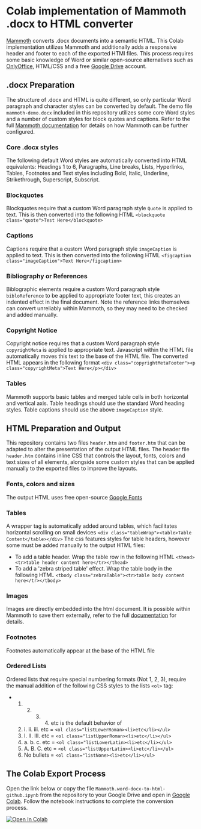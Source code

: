 # Colab implementation of Mammoth .docx to HTML converter

[Mammoth](https://github.com/mwilliamson/python-mammoth) converts .docx documents into a semantic HTML. This Colab implementation utilizes Mammoth and additionally adds a responsive header and footer to each of the exported HTMl files. This process requires some basic knowledge of Word or similar open-source alternatives such as [OnlyOffice](https://www.onlyoffice.com), HTML/CSS and a free [Google Drive](https://drive.google.com) account.

## .docx Preparation

The structure of .docx and HTML is quite different, so only particular Word paragraph and character styles can be converted by default. The demo file `mammoth-demo.docx` included in this repository utilizes some core Word styles and a number of custom styles for block quotes and captions. Refer to the full [Mammoth documentation](https://github.com/mwilliamson/python-mammoth) for details on how Mammoth can be further configured. 

### Core .docx styles
The following default Word styles are automatically converted into HTML equivalents: Headings 1 to 6, Paragraphs, Line breaks, Lists, Hyperlinks, Tables, Footnotes and Text styles including Bold, Italic, Underline, Strikethrough, Superscript, Subscript.  

### Blockquotes
Blockquotes require that a custom Word paragraph style `Quote` is applied to text. This is then converted into the following HTML `<blockquote class="quote">Test Here</blockquote>`

### Captions
Captions require that a custom Word paragraph style `imageCaption` is applied to text. This is then converted into the following HTML `<figcaption class="imageCaption">Text Here</figcaption>`

### Bibliography or References
Biblographic elements require a custom Word paragraph style `bibloReference` to be applied to appropriate footer text, this creates an indented effect in the final document. Note the reference links themselves can convert unreliably within Mammoth, so they may need to be checked and added manually.

### Copyright Notice
Copyright notice requires that a custom Word paragraph style `copyrightMeta` is applied to appropriate text. Javascript within the HTML file automatically moves this text to the base of the HTML file. The converted HTML appears in the following format `<div class="copyrightMetaFooter"><p class="copyrightMeta">Text Here</p></div>`

### Tables
Mammoth supports basic tables and merged table cells in both horizontal and vertical axis. Table headings should use the standard Word heading styles. Table captions should use the above `imageCaption` style. 

## HTML Preparation and Output

This repository contains two files `header.htm` and `footer.htm` that can be adapted to alter the presentation of the output HTML files. The header file `header.htm` contains inline CSS that controls the layout, fonts, colors and text sizes of all elements, alongside some custom styles that can be applied manually to the exported files to improve the layouts. 

### Fonts, colors and sizes
The output HTML uses free open-source [Google Fonts](https://fonts.google.com) 

### Tables
A wrapper tag is automatically added around tables, which facilitates horizontal scrolling on small devices `<div class="tableWrap"><table>Table Content</table></div>` 
The css features styles for table headers, however some must be added manually to the output HTML files: 
* To add a table header. Wrap the table row in the following HTML `<thead><tr>table header content here</tr></thead>`
* To add a 'zebra striped table' effect. Wrap the table body in the following HTML `<tbody class="zebraTable"><tr>table body content here</tr></tbody>`

### Images   
Images are directly embedded into the html document. It is possible within Mammoth to save them externally, refer to the full [documentation](https://github.com/mwilliamson/python-mammoth) for details.

### Footnotes   
Footnotes automatically appear at the base of the HTML file

### Ordered Lists
Ordered lists that require special numbering formats (Not 1, 2, 3), require the manual addition of the following CSS styles to the lists `<ol>` tag:
* 1. 2. 3. 4. etc is the default behavior of <ol>
* i. ii. iii. etc = `<ol class="listLowerRoman><li>etc</li></ul>`
* I. II. III. etc = `<ol class="listUpperRoman><li>etc</li></ul>`
* a. b. c. etc = `<ol class="listLowerLatin><li>etc</li></ul>`
* A. B. C. etc = `<ol class="listUpperLatin><li>etc</li></ul>`
* No bullets = `<ol class="listNone><li>etc</li></ul>`

## The Colab Export Process
Open the link below or copy the file `Mammoth.word-docx-to-html-github.ipynb` from the repository to your Google Drive and open in [Google Colab](https://colab.research.google.com). Follow the notebook instructions to complete the conversion process.

[![Open In Colab](https://colab.research.google.com/assets/colab-badge.svg)](https://colab.research.google.com/drive/1Ma_-5nClXoDsH65vPX3eL0ERwcTezJFo?usp=sharing)
